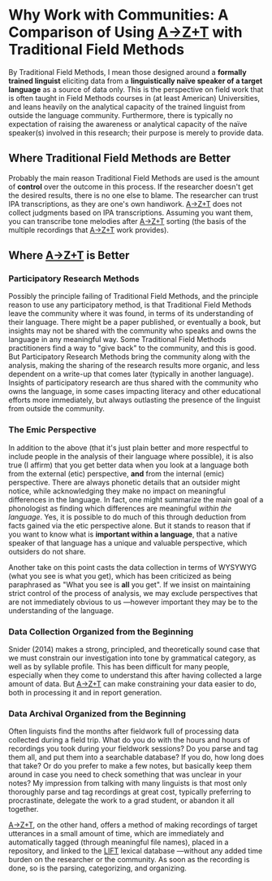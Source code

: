 # Why Work with Communities: A Comparison of Using [A→Z+T](https://github.com/kent-rasmussen/azt) with Traditional Field Methods
By Traditional Field Methods, I mean those designed around a **formally trained linguist** eliciting data from a **linguistically naïve speaker of a target language** as a source of data only. This is the perspective on field work that is often taught in Field Methods courses in (at least American) Universities, and leans heavily on the analytical capacity of the trained linguist from outside the language community. Furthermore, there is typically no expectation of raising the awareness or analytical capacity of the naïve speaker(s) involved in this research; their purpose is merely to provide data.

## Where Traditional Field Methods are Better
Probably the main reason Traditional Field Methods are used is the amount of **control** over the outcome in this process. If the researcher doesn't get the desired results, there is no one else to blame. The researcher can trust IPA transcriptions, as they are one's own handiwork. [A→Z+T](https://github.com/kent-rasmussen/azt) does not collect judgments based on IPA transcriptions. Assuming you want them, you can transcribe tone melodies after [A→Z+T](https://github.com/kent-rasmussen/azt) sorting (the basis of the multiple recordings that [A→Z+T](https://github.com/kent-rasmussen/azt) work provides).

## Where [A→Z+T](https://github.com/kent-rasmussen/azt) is Better
### Participatory Research Methods
Possibly the principle failing of Traditional Field Methods, and the principle reason to use any participatory method, is that Traditional Field Methods leave the community where it was found, in terms of its understanding of their language. There might be a paper published, or eventually a book, but insights may not be shared with the community who speaks and owns the language in any meaningful way. Some Traditional Field Methods practitioners find a way to "give back" to the community, and this is good. But Participatory Research Methods bring the community along with the analysis, making the sharing of the research results more organic, and less dependent on a write-up that comes later (typically in another language).
Insights of participatory research are thus shared with the community who owns the language, in some cases impacting literacy and other educational efforts more immediately, but always outlasting the presence of the linguist from outside the community.  

### The Emic Perspective
In addition to the above (that it's just plain better and more respectful to include people in the analysis of their language where possible), it is also true (I affirm) that you get better data when you look at a language both from the external (etic) perspective, **and** from the internal (emic) perspective. There are always phonetic details that an outsider might notice, while acknowledging they make no impact on meaningful differences in the language. In fact, one might summarize the main goal of a phonologist as finding which differences are meaningful _within the language_. Yes, it is possible to do much of this through deduction from facts gained via the etic perspective alone. But it stands to reason that if you want to know what is **important within a language**, that a native speaker of that language has a unique and valuable perspective, which outsiders do not share.

Another take on this point casts the data collection in terms of WYSYWYG (what you see is what you get), which has been criticized as being paraphrased as "What you see is **all** you get". If we insist on maintaining strict control of the process of analysis, we may exclude perspectives that are not immediately obvious to us —however important they may be to the understanding of the language.

### Data Collection Organized from the Beginning
Snider (2014) makes a strong, principled, and theoretically sound case that we must constrain our investigation into tone by grammatical category, as well as by syllable profile. This has been difficult for many people, especially when they come to understand this after having collected a large amount of data. But [A→Z+T](https://github.com/kent-rasmussen/azt) can make constraining your data easier to do, both in processing it and in report generation.

### Data Archival Organized from the Beginning
Often linguists find the months after fieldwork full of processing data collected during a field trip. What do you do with the hours and hours of recordings you took during your fieldwork sessions? Do you parse and tag them all, and put them into a searchable database? If you do, how long does that take? Or do you prefer to make a few notes, but basically keep them around in case you need to check something that was unclear in your notes? My impression from talking with many linguists is that most only thoroughly parse and tag recordings at great cost, typically preferring to procrastinate, delegate the work to a grad student, or abandon it all together.  

[A→Z+T](https://github.com/kent-rasmussen/azt), on the other hand, offers a method of making recordings of target utterances in a small amount of time, which are immediately and automatically tagged (through meaningful file names), placed in a repository, and linked to the [LIFT](https://code.google.com/archive/p/lift-standard/) lexical database —without any added time burden on the researcher or the community. As soon as the recording is done, so is the parsing, categorizing, and organizing.
